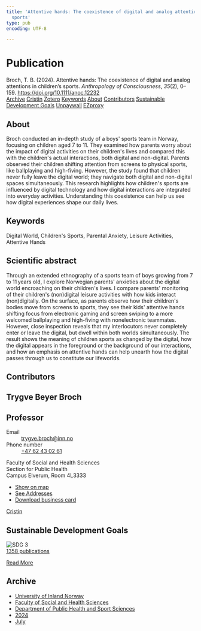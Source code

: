 ```yaml
---
title: 'Attentive hands: The coexistence of digital and analog attentions in children''s
  sports'
type: pub
encoding: UTF-8

---
```

<h1>Publication</h1>
<article id="csl-bib-container-7BJV2C3U" class="csl-bib-container">
  <div class="csl-bib-body"> <div class="csl-entry">Broch, T. B. (2024). Attentive hands: The coexistence of digital and analog attentions in children’s sports. <i>Anthropology of Consciousness</i>, <i>35</i>(2), 0–159. <a href="https://doi.org/10.1111/anoc.12232">https://doi.org/10.1111/anoc.12232</a></div> </div>
  <div class="csl-bib-buttons">
    <a href="#taxonomy-article-7BJV2C3U" alt="archive" class="csl-bib-button">Archive</a>
    <a href="https://app.cristin.no/results/show.jsf?id=2280083" alt="Cristin" class="csl-bib-button">Cristin</a>
    <a href="http://zotero.org/groups/5881554/items/7BJV2C3U" alt="Zotero" class="csl-bib-button">Zotero</a>
    <a href="#keywords-article-7BJV2C3U" alt="keywords" class="csl-bib-button">Keywords</a>
    <a href="#about-article-7BJV2C3U" alt="about_pub" class="csl-bib-button">About</a>
    <a href="#contributors-article-7BJV2C3U" alt="contributors" class="csl-bib-button">Contributors</a>
    <a href="#sdg-article-7BJV2C3U" alt="sdg" class="csl-bib-button">Sustainable Development Goals</a>
    <a href="https://onlinelibrary.wiley.com/doi/pdfdirect/10.1111/anoc.12232" alt="Unpaywall" class="csl-bib-button">Unpaywall</a>
    <a href="https://onlinelibrary.wiley.com/doi/pdfdirect/10.1111/anoc.12232" alt="EZproxy" class="csl-bib-button">EZproxy</a>
  </div>
  <div id="csl-bib-meta-container-7BJV2C3U"></div>
</article>
<div id="csl-bib-meta-7BJV2C3U" class="csl-bib-meta">
  <article id="about-article-7BJV2C3U" class="about_pub-article">
    <h1>About</h1>
    Broch conducted an in-depth study of a boys' sports team in Norway, focusing on children aged 7 to 11. They examined how parents worry about the impact of digital activities on their children's lives and compared this with the children's actual interactions, both digital and non-digital. Parents observed their children shifting attention from screens to physical sports, like ballplaying and high-fiving. However, the study found that children never fully leave the digital world; they navigate both digital and non-digital spaces simultaneously. This research highlights how children's sports are influenced by digital technology and how digital interactions are integrated into everyday activities. Understanding this coexistence can help us see how digital experiences shape our daily lives.
  </article>
  <article id="keywords-article-7BJV2C3U" class="keywords-article">
    <h1>Keywords</h1>
    Digital World, Children's Sports, Parental Anxiety, Leisure Activities, Attentive Hands
  </article>
  <article id="abstract-article-7BJV2C3U" class="abstract-article">
    <h1>Scientific abstract</h1>
    Through an extended ethnography of a sports team of boys growing from 7 to 11 years old, I explore Norwegian parents' anxieties about the digital world encroaching on their children's lives. I compare parents' monitoring of their children's (non)digital leisure activities with how kids interact (non)digitally. On the surface, as parents observe how their children's bodies move from screens to sports, they see their kids' attentive hands shifting focus from electronic gaming and screen swiping to a more welcomed ballplaying and high-fiving with nonelectronic teammates. However, close inspection reveals that my interlocutors never completely enter or leave the digital, but dwell within both worlds simultaneously. The result shows the meaning of children sports as changed by the digital, how the digital appears in the foreground or the background of our interactions, and how an emphasis on attentive hands can help unearth how the digital passes through us to constitute our lifeworlds.
  </article>
  <article id="contributors-article-7BJV2C3U" class="contributors-article">
    <h1>Contributors</h1>
    <div class="personas"> <div class="vrtx-hinn-person-card"> <div class="photo"> <i class="lar la-user-circle missing-person"></i> </div> <div class="info"> <hgroup><h1>Trygve Beyer Broch</h1> <h2>Professor</h2> </hgroup><dl> <dt>Email</dt> <dd> <a href="mailto:trygve.broch@inn.no">trygve.broch@inn.no</a> </dd> <dt>Phone number</dt> <dd><a href="tel:+4762430261"> +47 62 43 02 61 </a></dd> </dl> <p> Faculty of Social and Health Sciences<br> Section for Public Health<br> Campus Elverum, Room 4L3333 </p> <ul class="vrtx-hinn-links"> <li><a href="https://www.google.com/maps?q=60.88177,11.53669">Show on map</a></li> <li><a href="https://www.inn.no/english/find-an-employee/trygve-broch.html#vrtx-hinn-addresses">See Addresses</a></li> <li><a href="https://www.inn.no/english/find-an-employee/trygve-broch.html?vrtx=vcf">Download business card</a></li> </ul> </div> </div> <a href="https://app.cristin.no/persons/show.jsf?id=328623" alt="Cristin URL" class="personas-cristin">Cristin</a> </div>
  </article>
  <article id="sdg-article-7BJV2C3U" class="sdg-article">
    <h1>Sustainable Development Goals</h1>
    <div class="sdg-container"><div id="sdg3" class="sdg">
        <img src="{{< params subfolder >}}images/sdg/sdg03_en.png" class="image" alt="SDG 3">
        <div class="sdg-overlay">
          <a href="/en/archive/?key=?sdg=3#archive" class="sdg-publication-count"><span>1358</span> publications</a>
          <p><a href="https://sdgs.un.org/goals/goal3" class="sdg-read-more">Read More</a></p>
        </div>
      </div></div>
  </article>
  <article id="taxonomy-article-7BJV2C3U" class="taxonomy-article">
    <h1>Archive</h1>
    <ul>
      <li>
        <a href="/en/archive/?key=3DCRN523">University of Inland Norway</a>
      </li>
      <li>
        <a href="/en/archive/?key=IDKFS3MX">Faculty of Social and Health Sciences</a>
      </li>
      <li>
        <a href="/en/archive/?key=FJXE3Z8X">Department of Public Health and Sport Sciences</a>
      </li>
      <li>
        <a href="/en/archive/?key=DLUBDP8T">2024</a>
      </li>
      <li>
        <a href="/en/archive/?key=IINZNTGQ">July</a>
      </li>
    </ul>
  </article>
</div>
